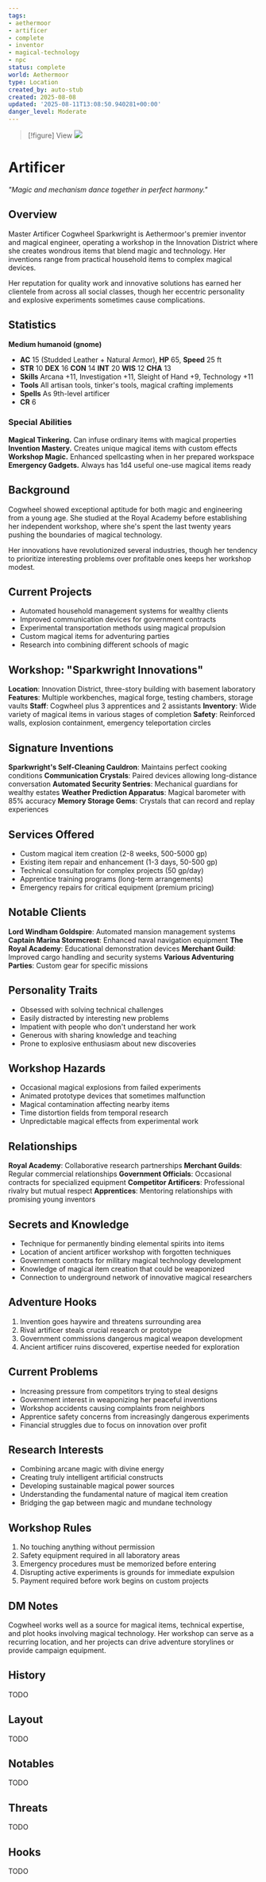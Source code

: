 ```yaml
---
tags:
- aethermoor
- artificer
- complete
- inventor
- magical-technology
- npc
status: complete
world: Aethermoor
type: Location
created_by: auto-stub
created: 2025-08-08
updated: '2025-08-11T13:08:50.940281+00:00'
danger_level: Moderate
---
```


> [!figure] View
![](04_Resources/Assets/Generated/Locations/location-city-artificer-artificer.svg)




# Artificer

*"Magic and mechanism dance together in perfect harmony."*

## Overview
Master Artificer Cogwheel Sparkwright is Aethermoor's premier inventor and magical engineer, operating a workshop in the Innovation District where she creates wondrous items that blend magic and technology. Her inventions range from practical household items to complex magical devices.

Her reputation for quality work and innovative solutions has earned her clientele from across all social classes, though her eccentric personality and explosive experiments sometimes cause complications.

## Statistics
**Medium humanoid (gnome)**
- **AC** 15 (Studded Leather + Natural Armor), **HP** 65, **Speed** 25 ft
- **STR** 10 **DEX** 16 **CON** 14 **INT** 20 **WIS** 12 **CHA** 13
- **Skills** Arcana +11, Investigation +11, Sleight of Hand +9, Technology +11
- **Tools** All artisan tools, tinker's tools, magical crafting implements
- **Spells** As 9th-level artificer
- **CR** 6

### Special Abilities
**Magical Tinkering.** Can infuse ordinary items with magical properties
**Invention Mastery.** Creates unique magical items with custom effects
**Workshop Magic.** Enhanced spellcasting when in her prepared workspace
**Emergency Gadgets.** Always has 1d4 useful one-use magical items ready

## Background
Cogwheel showed exceptional aptitude for both magic and engineering from a young age. She studied at the Royal Academy before establishing her independent workshop, where she's spent the last twenty years pushing the boundaries of magical technology.

Her innovations have revolutionized several industries, though her tendency to prioritize interesting problems over profitable ones keeps her workshop modest.

## Current Projects
- Automated household management systems for wealthy clients
- Improved communication devices for government contracts
- Experimental transportation methods using magical propulsion
- Custom magical items for adventuring parties
- Research into combining different schools of magic

## Workshop: "Sparkwright Innovations"
**Location**: Innovation District, three-story building with basement laboratory
**Features**: Multiple workbenches, magical forge, testing chambers, storage vaults
**Staff**: Cogwheel plus 3 apprentices and 2 assistants
**Inventory**: Wide variety of magical items in various stages of completion
**Safety**: Reinforced walls, explosion containment, emergency teleportation circles

## Signature Inventions
**Sparkwright's Self-Cleaning Cauldron**: Maintains perfect cooking conditions
**Communication Crystals**: Paired devices allowing long-distance conversation
**Automated Security Sentries**: Mechanical guardians for wealthy estates
**Weather Prediction Apparatus**: Magical barometer with 85% accuracy
**Memory Storage Gems**: Crystals that can record and replay experiences

## Services Offered
- Custom magical item creation (2-8 weeks, 500-5000 gp)
- Existing item repair and enhancement (1-3 days, 50-500 gp)
- Technical consultation for complex projects (50 gp/day)
- Apprentice training programs (long-term arrangements)
- Emergency repairs for critical equipment (premium pricing)

## Notable Clients
**Lord Windham Goldspire**: Automated mansion management systems
**Captain Marina Stormcrest**: Enhanced naval navigation equipment
**The Royal Academy**: Educational demonstration devices
**Merchant Guild**: Improved cargo handling and security systems
**Various Adventuring Parties**: Custom gear for specific missions

## Personality Traits
- Obsessed with solving technical challenges
- Easily distracted by interesting new problems
- Impatient with people who don't understand her work
- Generous with sharing knowledge and teaching
- Prone to explosive enthusiasm about new discoveries

## Workshop Hazards
- Occasional magical explosions from failed experiments
- Animated prototype devices that sometimes malfunction
- Magical contamination affecting nearby items
- Time distortion fields from temporal research
- Unpredictable magical effects from experimental work

## Relationships
**Royal Academy**: Collaborative research partnerships
**Merchant Guilds**: Regular commercial relationships
**Government Officials**: Occasional contracts for specialized equipment
**Competitor Artificers**: Professional rivalry but mutual respect
**Apprentices**: Mentoring relationships with promising young inventors

## Secrets and Knowledge
- Technique for permanently binding elemental spirits into items
- Location of ancient artificer workshop with forgotten techniques
- Government contracts for military magical technology development
- Knowledge of magical item creation that could be weaponized
- Connection to underground network of innovative magical researchers

## Adventure Hooks
1. Invention goes haywire and threatens surrounding area
2. Rival artificer steals crucial research or prototype
3. Government commissions dangerous magical weapon development
4. Ancient artificer ruins discovered, expertise needed for exploration

## Current Problems
- Increasing pressure from competitors trying to steal designs
- Government interest in weaponizing her peaceful inventions
- Workshop accidents causing complaints from neighbors
- Apprentice safety concerns from increasingly dangerous experiments
- Financial struggles due to focus on innovation over profit

## Research Interests
- Combining arcane magic with divine energy
- Creating truly intelligent artificial constructs
- Developing sustainable magical power sources
- Understanding the fundamental nature of magical item creation
- Bridging the gap between magic and mundane technology

## Workshop Rules
1. No touching anything without permission
2. Safety equipment required in all laboratory areas
3. Emergency procedures must be memorized before entering
4. Disrupting active experiments is grounds for immediate expulsion
5. Payment required before work begins on custom projects

## DM Notes
Cogwheel works well as a source for magical items, technical expertise, and plot hooks involving magical technology. Her workshop can serve as a recurring location, and her projects can drive adventure storylines or provide campaign equipment.


## History


TODO


## Layout


TODO


## Notables


TODO


## Threats


TODO


## Hooks


TODO
